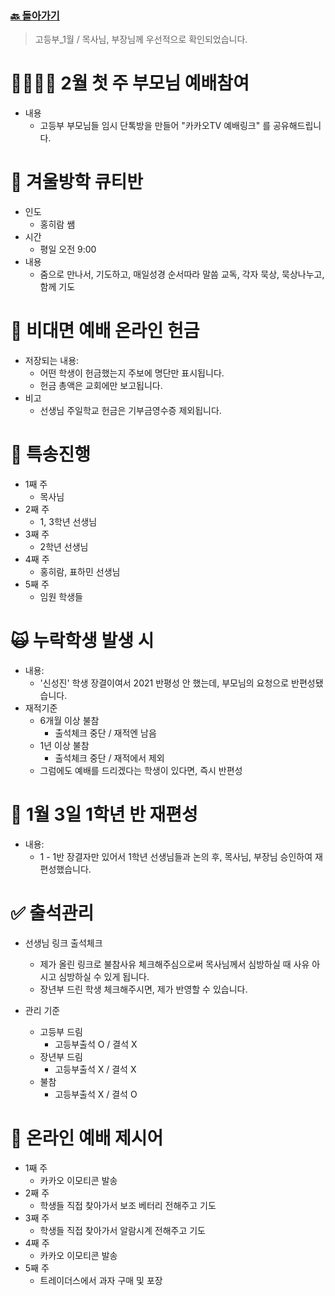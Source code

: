 ### [🔙 돌아가기](https://pyohamen.github.io/README.html)

> 고등부_1월 / 목사님, 부장님께 우선적으로 확인되었습니다.

# 👨‍👩‍👧‍👦 2월 첫 주 부모님 예배참여

- 내용
  - 고등부 부모님들 임시 단톡방을 만들어 "카카오TV 예배링크" 를 공유해드립니다.



# 📖 겨울방학 큐티반

- 인도
  - 홍히람 쌤
- 시간
  - 평일 오전 9:00
- 내용
  - 줌으로 만나서, 기도하고, 매일성경 순서따라 말씀 교독, 각자 묵상, 묵상나누고, 함께 기도



# 💸 비대면 예배 온라인 헌금

- 저장되는 내용:
  - 어떤 학생이 헌금했는지 주보에 명단만 표시됩니다.
  - 헌금 총액은 교회에만 보고됩니다.
- 비고
  - 선생님 주일학교 헌금은 기부금영수증 제외됩니다.



# 🎤 특송진행

- 1째 주
  - 목사님
- 2째 주
  - 1, 3학년 선생님
- 3째 주
  - 2학년 선생님
- 4째 주
  - 홍히람, 표하민 선생님
- 5째 주
  - 임원 학생들



# 🙀 누락학생 발생 시

- 내용:
  - '신성진' 학생 장결이여서 2021 반평성 안 했는데, 부모님의 요청으로 반편성됐습니다.
- 재적기준
  - 6개월 이상 불참
    - 출석체크 중단 / 재적엔 남음
  - 1년 이상 불참
    - 출석체크 중단 / 재적에서 제외
  - 그럼에도 예배를 드리겠다는 학생이 있다면, 즉시 반편성



# 📡 1월 3일 1학년 반 재편성

- 내용:
  - 1 - 1반 장결자만 있어서 1학년 선생님들과 논의 후, 목사님, 부장님 승인하여 재편성했습니다.



# ✅ 출석관리

- 선생님 링크 출석체크
  - 제가 올린 링크로 불참사유 체크해주심으로써 목사님께서 심방하실 때 사유 아시고 심방하실 수 있게 됩니다.
  - 장년부 드린 학생 체크해주시면, 제가 반영할 수 있습니다.

- 관리 기준
  - 고등부 드림
    - 고등부출석 O / 결석 X
  - 장년부 드림
    - 고등부출석 X / 결석 X
  - 불참
    - 고등부출석 X / 결석 O



# 🎁 온라인 예배 제시어

- 1째 주
  - 카카오 이모티콘 발송
- 2째 주
  - 학생들 직접 찾아가서 보조 베터리 전해주고 기도
- 3째 주
  - 학생들 직접 찾아가서 알람시계 전해주고 기도
- 4째 주
  - 카카오 이모티콘 발송
- 5째 주
  - 트레이더스에서 과자 구매 및 포장
